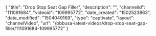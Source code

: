 {
    "title": "Drop Stop Seat Gap Filler",
    "description": "",
    "channelid": "111091684",
    "videoid": "109995772",
    "date_created": "1502523863",
    "date_modified": "1504049169",
    "type": "captivate",
    "layout": "channelVideo",
    "url": "\/bbbusa-latest-videos\/drop-stop-seat-gap-filler\/111091684-109995772"
}